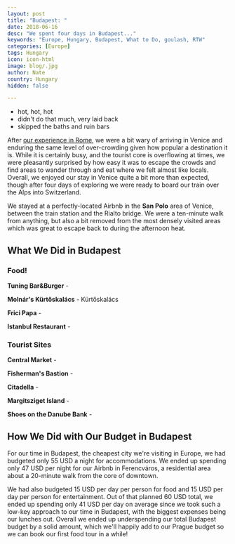 ```yaml
---
layout: post
title: "Budapest: "
date: 2018-06-16
desc: "We spent four days in Budapest..."
keywords: "Europe, Hungary, Budapest, What to Do, goulash, RTW"
categories: [Europe]
tags: Hungary
icon: icon-html
image: blog/.jpg
author: Nate
country: Hungary
hidden: false

---
```



- hot, hot, hot
- didn't do that much, very laid back
- skipped the baths and ruin bars

After [our experience in Rome](/blog/2018/05/rome/), we were a bit wary of arriving in Venice and enduring the same level of over-crowding given how popular a destination it is. While it is certainly busy, and the tourist core is overflowing at times, we were pleasantly surprised by how easy it was to escape the crowds and find areas to wander through and eat where we felt almost like locals. Overall, we enjoyed our stay in Venice quite a bit more than expected, though after four days of exploring we were ready to board our train over the Alps into Switzerland.

We stayed at a perfectly-located Airbnb in the **San Polo** area of Venice, between the train station and the Rialto bridge. We were a ten-minute walk from anything, but also a bit removed from the most densely visited areas which was great to escape back to during the afternoon heat.

## <i class="fa fa-check-square" aria-hidden="true" style="color:#2495C4;"></i> What We Did in Budapest

### Food!

**Tuning Bar&Burger** - 

**Molnár's Kürtőskalács** - Kürtőskalács

**Frici Papa** - 

**Istanbul Restaurant** - 


### Tourist Sites

**Central Market** - 

**Fisherman's Bastion** - 

**Citadella** - 

**Margitsziget Island** - 

**Shoes on the Danube Bank** - 



## <i class="fa fa-check-square" aria-hidden="true" style="color:#2495C4;"></i> How We Did with Our Budget in Budapest

For our time in Budapest, the cheapest city we're visiting in Europe, we had budgeted only 55 USD a night for accommodations. We ended up spending only 47 USD per night for our Airbnb in Ferencváros, a residential area about a 20-minute walk from the core of downtown. 

We had also budgeted 15 USD per day per person for food and 15 USD per day per person for entertainment. Out of that planned 60 USD total, we ended up spending only 41 USD per day on average since we took such a low-key approach to our time in Budapest, with the biggest expenses being our lunches out. Overall we ended up underspending our total Budapest budget by a solid amount, which we'll happily add to our Prague budget so we can book our first food tour in a while! 

